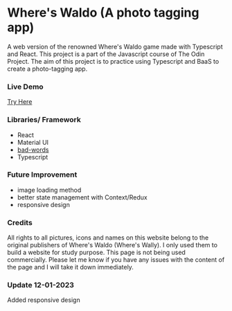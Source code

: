 # Where's Waldo (A photo tagging app)
A web version of the renowned Where's Waldo game made with Typescript and React.
This project is a part of the Javascript course of The Odin Project.
The aim of this project is to practice using Typescript and BaaS to create a photo-tagging app.

### Live Demo 
[Try Here](https://wheres-waldo-1637e.web.app/)

### Libraries/ Framework
- React
- Material UI
- [bad-words](https://npm.io/package/bad-words)
- Typescript

### Future Improvement
- image loading method
- better state management with Context/Redux
- responsive design

### Credits
All rights to all pictures, icons and names on this website belong to the original publishers of Where's Waldo (Where's Wally). I only used them to build a website for study purpose. This page is not being used commercially. Please let me know if you have any issues with the content of the page and I will take it down immediately.

### Update 12-01-2023
Added responsive design


